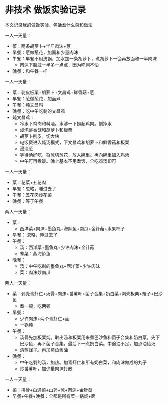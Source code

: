 # 非技术 做饭实验记录

本文记录我的做饭实验，包括煮什么菜和做法

<!--more-->

一人一天量：

- 菜：两条胡萝卜+半斤肉沫+葱
- 早餐：葱做葱花，加面和少量肉沫
- 午餐：早餐不用洗锅，加水加一条胡萝卜，煮胡萝卜一会再放面和一半肉沫
  - 肉沫下超过一半多一点点，因为吃剩不怕
- 晚餐：和午餐一样

一人一天量：

- 菜：剥皮板栗+胡萝卜+文昌鸡+鲜香菇+葱
- 早餐：葱做葱花，加面煮
- 午餐：炖文昌鸡
- 晚餐：吃中午吃剩的文昌鸡
- 炖文昌鸡：
  - 冷水下鸡肉和料酒。水沸一下捞起鸡肉。倒掉水
  - 浸泡鲜香菇和胡萝卜和板栗
  - 胡萝卜削皮，切大块
  - 电饭煲进入炖汤模式，下文昌鸡和胡萝卜和鲜香菇和板栗
  - 浸泡葱
  - 等待汤好吃，将葱切葱花，放入碗里。再向碗里加入鸡汤
  - 中午可再煮饭。晚上基本不用煮饭，全吃鸡汤即可

一人一天量：

- 菜：花菜+五花肉
- 早餐：忽略，睡过去了
- 午餐：五花肉炒花菜
- 晚餐：等于午餐

两人一天量：

- 菜：
  - 西洋菜+肉沫+墨鱼丸+海鲈鱼+南瓜+金针菇+水果柿子
- 早餐： 忽略，睡过去了
- 午餐：
  - 汤：西洋菜+墨鱼丸+少许肉沫+金针菇
  - 荤菜：蒸海鲈鱼
- 晚餐：
  - 汤：中午吃剩的墨鱼丸+西洋菜+少许肉沫
  - 菜：肉沫炒南瓜

两人一天量：

- 菜：剥壳青虾仁+汤骨+肉沫+番薯叶+菌子合集+奶白菜+剥壳板栗+蛏子+巴沙鱼
  - 煮一顿，吃两顿
- 早餐：
  - 少许肉沫+两个青虾仁+面
  - 一锅炖
- 午餐：
  - 汤骨先加板栗炖。取出汤和板栗用来煮巴沙鱼和菌子合集和奶白菜。先下巴沙鱼，再下菌子合集，最后下一点奶白菜。中途油不足，加点油给汤
  - 清蒸蛏子。再加蒸鱼酱油
- 晚餐：
  - 中午吃剩的汤，加热。加青虾仁和所有奶白菜，和肉沫做成的丸子
  - 炒番薯叶，加少量肉沫打散

一人一天量：

- 菜：排骨+白通菜+山药+葱+肉沫+金针菇
- 早餐+午餐+晚餐：全都是所有菜一锅炖+面